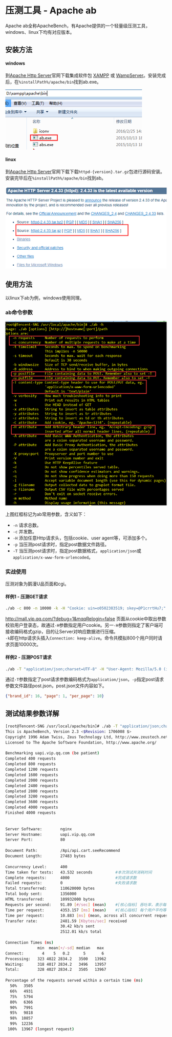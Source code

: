 # 压测工具 - Apache ab

Apache ab全称ApacheBench，有Apache提供的一个轻量级压测工具，windows、linux下均有对应版本。

## 安装方法

#### windows

到[Apache Http Server](https://httpd.apache.org/download.cgi#apache24https://httpd.apache.org/download.cgi#apache24)官网下载集成软件包 [XAMPP](http://www.apachefriends.org/en/xampp.html) 或 [WampServer](http://www.wampserver.com/)。安装完成后，在`%installPath%/apache/bin`找到ab.exe。

![windows-ab-location](../assets/imgs/windows-ab-location.png)

#### linux

到[Apache Http Server](https://httpd.apache.org/download.cgi#apache24https://httpd.apache.org/download.cgi#apache24)官网下载下载`httpd-{version}.tar.gz`包进行源码安装。安装完毕后在`%installPath%/apache/bin`找到ab。

![apache-http-server-linux-source-targz](../assets/imgs/apache-http-server-linux-source-targz.png)

## 使用方法

以linux下ab为例，windows使用同理。

### ab命令参数

![ab-cmd-options](../assets/imgs/ab-cmd-options.png)

上图红框标记为ab常用参数，含义如下：

- `-n` 请求总数。
- `-c` 并发数。
- `-H` 添加任意Http请求头，包括cookie、user agent等，可添加多个。
- `-p` 当压测post请求时，指定post数据文件路径。
- `-T` 当压测post请求时，指定post数据格式，`application/json`或`application/x-www-form-urlencoded`。

### 实战使用

压测对象为鹅漫U品页面和cgi。

#### 样例1 - 压测GET请求

```bash
./ab -c 800 -n 10000 -k -H "Cookie: uin=o0502383519; skey=@P1crrtHu7;" -H "Accept-Encoding: gzip, deflate"  "http://mall.vip.qq.com/?debug=1&mqqRelogin=false"
```

http://mall.vip.qq.com/?debug=1&mqqRelogin=false 页面从cookie中取出参数校验用户登录态，故通过`-H`参数指定用户cookie。另一`-H`参数则指定了客户端可接收编码格式gzip，目的让Server对响应数据进行压缩。  
`-k`即在http请求头插入`Connection: keep-alive`。命令共模拟800个用户同时请求页面10000次。

#### 样例2 - 压测POST请求

```bash
./ab -T "application/json;charset=UTF-8" -H "User-Agent: Mozilla/5.0 (iPhone; CPU iPhone OS 9_1 like Mac OS X) AppleWebKit/601.1.46 (KHTML, like Gecko) Version/4.0 Chrome/37.0.0.0 Mobile MQQBrowser/6.8 TBS/036823 Safari/537.36 V1_AND_SQ_6.5.3_398_YYB_D QQ/6.5.3.2855 NetType/WIFI WebP/0.3.0 Pixel/1080" -p post.json -c 800 -n 10000 "http://uapi.vip.qq.com/Api/api.brand.condition" 
```

通过`-T`参数指定了post请求参数编码格式为`application/json`，`-p`指定post请求参数文件路径post.json，post.json文件内容如下。

```json
{"brand_id": 16, "page": 1, "per_page": 10}
```

## 测试结果参数详解

```bash
[root@Tencent-SNG /usr/local/apache/bin]# ./ab -T "application/json;charset=UTF-8" -H "X-UmallAPI-Authorization: eyJ0eXAiOiJKV1QiLCJhbGciOiJIUzI1NiJ9.eyJ1aWQiOjE0MywiZXhwIjoxNTI2NDQwMTgxLCJwbGF0Zm9ybSI6IiJ9.nYdx1b9RZj1H6ap8_Gkp0UBGj785z7xCZsGtZDtFy9U" -p post.json -c 400 -n 4000 "http://uapi.vip.qq.com/Api/api.cart.seeRecommend"
This is ApacheBench, Version 2.3 <$Revision: 1706008 $>
Copyright 1996 Adam Twiss, Zeus Technology Ltd, http://www.zeustech.net/
Licensed to The Apache Software Foundation, http://www.apache.org/

Benchmarking uapi.vip.qq.com (be patient)
Completed 400 requests
Completed 800 requests
Completed 1200 requests
Completed 1600 requests
Completed 2000 requests
Completed 2400 requests
Completed 2800 requests
Completed 3200 requests
Completed 3600 requests
Completed 4000 requests
Finished 4000 requests


Server Software:        nginx
Server Hostname:        uapi.vip.qq.com
Server Port:            80

Document Path:          /Api/api.cart.seeRecommend
Document Length:        27483 bytes

Concurrency Level:      400
Time taken for tests:   43.532 seconds          #本次测试共消耗时间
Complete requests:      4000                    #完成请求数
Failed requests:        0                       #失败请求数
Total transferred:      110620000 bytes
Total body sent:        1356000
HTML transferred:       109932000 bytes
Requests per second:    91.89 [#/sec] (mean)    #[核心指标] 吞吐率，表示每秒处理的请求数
Time per request:       4353.157 [ms] (mean)    #[核心指标] 每个用户平均等待的时间，等于 Time taken for tests / (Complete requests / Concurrency Level)
Time per request:       10.883 [ms] (mean, across all concurrent requests) #[核心指标] 服务器平均请求处理的时间，为Requests per second吞吐率的倒数
Transfer rate:          2481.59 [Kbytes/sec] received
                        30.42 kb/s sent
                        2512.01 kb/s total

Connection Times (ms)
              min  mean[+/-sd] median   max
Connect:        4    5   0.2      5       6
Processing:   323 4022 2834.2   3500   13962
Waiting:      318 4017 2834.2   3496   13957
Total:        328 4027 2834.2   3505   13967

Percentage of the requests served within a certain time (ms)
  50%   3505
  66%   4931
  75%   5794
  80%   6366
  90%   7991
  95%   9818
  98%  10857
  99%  12236
 100%  13967 (longest request)
```







